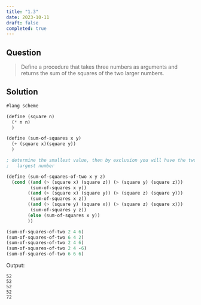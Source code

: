 ```yaml
---
title: "1.3"
date: 2023-10-11
draft: false
completed: true
---
```


## Question 

> Define a procedure that takes three numbers as arguments and returns the sum of the squares of the two larger numbers.

## Solution 

```scheme
#lang scheme

(define (square n)
  (* n n)
  )

(define (sum-of-squares x y)
  (+ (square x)(square y))
  )

; determine the smallest value, then by exclusion you will have the two 
;   largest number

(define (sum-of-squares-of-two x y z)
  (cond ((and (> (square x) (square z)) (> (square y) (square z))) 
         (sum-of-squares x y))
        ((and (> (square x) (square y)) (> (square z) (square y))) 
         (sum-of-squares x z))
        ((and (> (square y) (square x)) (> (square z) (square x))) 
         (sum-of-squares y z))
        (else (sum-of-squares x y))
        ))

(sum-of-squares-of-two 2 4 6)
(sum-of-squares-of-two 6 4 2)
(sum-of-squares-of-two 2 4 6)
(sum-of-squares-of-two 2 4 -6)
(sum-of-squares-of-two 6 6 6)
```

Output:

```
52
52
52
52
72
```
